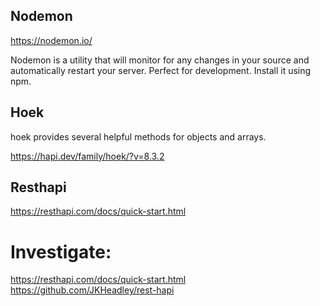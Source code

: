 
## Nodemon
https://nodemon.io/

Nodemon is a utility that will monitor for any changes in your source and automatically restart your server. Perfect for development. Install it using npm.

## Hoek
hoek provides several helpful methods for objects and arrays.

https://hapi.dev/family/hoek/?v=8.3.2 

## Resthapi
https://resthapi.com/docs/quick-start.html



# Investigate:
https://resthapi.com/docs/quick-start.html
https://github.com/JKHeadley/rest-hapi
